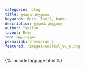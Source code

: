 ```yaml
---  
categories: blog  
title: ஐந்தாம் திருமுறை
keywords: More, Tamil, Books  
description: ஐந்தாம் திருமுறை
author: Tamilan  
layout: Ruby  
tag: ஜெயபாரதன்
permalink: thevaaram_5  
featured: /images/noolkal_96_6.png  
--- 
```



{% include tagpage.html %}